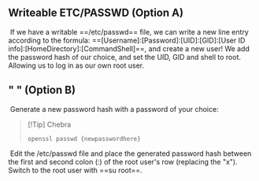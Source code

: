 ## Writeable ETC/PASSWD (Option A)
​
If we have a writable ==/etc/passwd== file, we can write a new line entry according to the formula: ==[Username]:[Password]:[UID]:[GID]:[User ID info]:[HomeDirectory]:[CommandShell]==,  and create a new user! We add the password hash of our choice, and set the UID, GID and shell to root. Allowing us to log in as our own root user.
​
​
## " " (Option B)
​
Generate a new password hash with a password of your choice:
​

>[!Tip] Chebra
>```
>openssl passwd {newpasswordhere}
>```

​
Edit the /etc/passwd file and place the generated password hash between the first and second colon (:) of the root user's row (replacing the "x").
​
Switch to the root user with ==su root==.